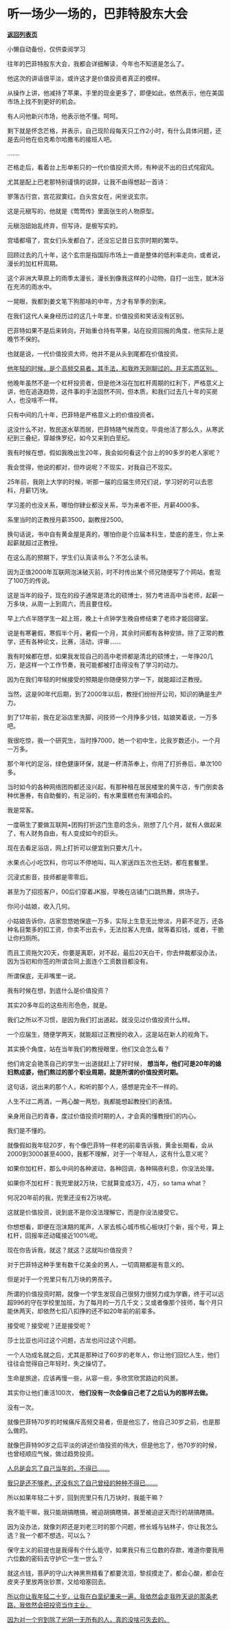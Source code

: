 # 听一场少一场的，巴菲特股东大会

[**返回列表页**](/gzh/记忆承载)

小懒自动备份，仅供查阅学习

往年的巴菲特股东大会，我都会详细解读，今年也不知道是怎么了。  

他这次的讲话很平淡，或许这才是价值投资者真正的模样。  

从操作上讲，他减持了苹果，手里的现金更多了，即便如此，依然表示，他在美国市场上找不到更好的机会。  

有人问他新兴市场，他表示他不懂。呵呵。  

剩下就是怀念芒格，并表示，自己现阶段每天只工作2小时，有什么具体问题，还是去问他在伯克希尔哈撒韦的接班人吧。

.......  

芒格走后，看着台上形单影只的一代价值投资大师，有种说不出的日式侘寂风。

尤其是配上巴老那特别谨慎的说辞，让我不由得想起一首诗：  

寥落古行宫，宫花寂寞红。白头宫女在，闲坐说玄宗。

这是元稹写的，他就是《莺莺传》里面张生的人物原型。

元稹泡妞始乱终弃，但写诗，是极写实的。

宫墙都塌了，宫女们头发都白了，还没忘记昔日玄宗时期的繁华。  

回顾过去的几十年，这个玄宗是指国际市场上一直是整体的低利率走向，或者说，漫长的加杠杆周期。  

这个非洲大草原上的雨季太漫长，漫长到像我这样的小动物，自打一出生，就沐浴在充沛的雨水中。  

一晃眼，我都到姜文笔下狗那啥的中年，方才有旱季的到来。

在我们这代人亲身经历过的这几十年里，价值投资和笑话没有区别。  

巴菲特如果不是后来转向，开始重仓持有苹果，站在投资回报的角度，他实际上是晚节不保的。  

也就是说，一代价值投资大师，他并不是从头到尾都在价值投资。  

[他年轻的时候，是个高频交易者，其手法，和我昨天刚聊过的，并无实质区别。  
](http://mp.weixin.qq.com/s?__biz=Mzg4MTg2MzU3Mg==&mid=2247484366&idx=1&sn=dbd9dd423ecae343e7b24f464d107954&chksm=cf5e3d35f829b423873d5fa1b7468695108f062633f991e6ae0662116654d52a92f3fcd01f74&scene=21#wechat_redirect)

他晚年虽然不是一个杠杆投资者，但是他沐浴在加杠杆周期的红利下，严格意义上讲，他在追逐趋势，这件事的手法固然不同，但本质，和我们过去几十年的买房人，也没啥不一样。  

只有中间的几十年，巴菲特是严格意义上的价值投资者。

这没什么不对，牧民逐水草而居，巴菲特随气候而变。毕竟他活了那么久，从寒武纪到三叠纪，穿越侏罗纪，如今又来到白垩纪。

我有时候在想，假如我晚出生20年，我会如何看这个台上的90多岁的老人家呢？

我会觉得，他说的都对，但咋说呢？不现实，对我自己不现实。  

25年前，我刚上大学的时候，听那一届的应届生师兄们说，学习好的可以去思科，月薪1万块。  

学习差的也没关系，哪怕你肄业都没关系，华为来者不拒，月薪4000多。  

系里当时的正教授月薪3500，副教授2500。  

换句话说，书中自有黄金屋是真的，哪怕你是个应届本科生，垫底的差生，你上来起薪就超过正教授。  

在这么高的预期下，学生们认真读书么？不怎么读书。  

因为正值2000年互联网泡沫破灭前，时不时传出某个师兄随便写了个网站，套现了100万的传说。  

这是当年的段子，现在的段子通常是清北的硕博士，努力考进高中当老师，起薪一万多块，从周一上到周六，而且要住校。

早上六点半随学生一起上班，晚上十点钟学生晚自修结束了老师才能回寝室。  

说是有寒暑假，寒假半个月，暑假一个月，其余时间都有各种安排。除了正常的教学，还有各种论文，比赛，活动，评审.......

我有时候都在想，如果我发现自己的高中老师都是清北的硕博士，一年挣20几万，是这样一个工作节奏，我可能都被打击得没有了学习的动力。  

因为在我们年轻的时候接受的预期是你随便努力学一下，就能超过正教授。  

当然，这是90年代后期，到了2000年以后，教授们纷纷开公司，知识的确是生产力。  

到了17年前，我在足浴店里洗脚，问技师一个月挣多少钱，姑娘笑着说，一万多吧。  

我很吃惊，我一个研究生，当时挣7000，她一个初中生，比我岁数还小，一个月一万多。

那个年代的足浴，绿色健康环保，就是一杯清茶奉上，你用了打折券后，单次100多。  

当时如今的各种网络团购都还没兴起，有那种租在居民楼里的黄牛店，专门倒卖各种优惠券，有自助餐的，有足浴的，有水果蛋糕也有演唱会的。  

我是常客。  

一度萌生了要做互联网+团购打折这门生意的念头，刚想了几个月，就有人做起来了，有人财务自由，有人变成如今的巨头。  

现在去看足浴店，网上打折可以便宜到只要大几十。  

水果点心小吃饮料，你可以不停地叫，叫人家送四五次也无妨，都在套餐里。  

沉浸式影音，技师都是零零后。

甚至为了招揽客户，00后们穿着JK服，早晚在店铺门口跳热舞，烘场子。  

你问小姑娘，收入几何。  

小姑娘告诉你，店家忽悠她保底一万多，实际上生意无比惨淡，月薪不足万，还各种名目繁多的扣工资，你卖不出去卡，无法拉客人充值，就等着扣钱，或者，干脆让你扫厕所。

而且工资拖欠20天，你要是离职，对不起，最后20天白干，你去仲裁都没办法，因为当初和你签的所谓合同上面连个工资数目都没有。  

所谓保底，无非嘴里一说。  

我有时候在想，到底什么是价值投资？  

其实20多年后的这些形形色色，就是。

我们之所以不习惯，是因为我们打出道起，就没见过价值投资什么样。  

一个应届生，随便学两天，就能超过正教授的收入，这是站在新人的视角下。  

其实换个角度，站在当年我们的教授眼里，他们又会怎么看？

他们肯定会艳羡自己的学生一出道就赶上了好时候， **想当年，他们可是20年的媳妇熬成婆，他们熬过的那个职业周期，就是所谓的价值投资时期。**  

这句话，说出来的那个人，和听的那个人，感想是完全不一样的。  

人生不过二两酒，一两心酸一两愁，我都能想起教授们的表情。

亲身用自己的青春，度过价值投资时期的人，才会真的懂教授们的内心。  

我们是不懂的。  

就像假如我年轻20岁，有个像巴菲特一样老的前辈告诉我，黄金长期看，会从2000到3000甚至4000，我都不理解，对于一个年轻人，这有什么意义呢？

如果你加杠杆，那么中间的各种波动，各种回调，各种隔夜利息，你没法处理。

如果你不加杠杆：我兜里就2万块，它就算变成3万，4万，so tama what？

何况20年前的我，兜里还没有2万块呢。  

这就是价值投资，说到底不是你没法理解它，而是你没法接受它。

你想想看，即便在泡沫期的尾声，人家去核心城市核心板块打个新，摇个号，算上杠杆，回报率还动辄接近100%呢。  

现在你告诉我，就这？就这？这就叫价值投资？

对于巴菲特这种手里有数千亿美金的男人，一切周期都是有意义的。

但是对于一个兜里只有几万块的男孩子。

所谓的价值投资时期，就像一个学生发现自己很努力很努力成为学霸，终于可以远超996的守在学校里加班，为了每月的一万几千文；又或者像那个技师，每个月只能休两天，却依然七扣八扣挣的还不如20年前的前辈多。

接受呢？接受呢？还是接受呢？  

莎士比亚也问过这个问题，古龙也问过这个问题。

一个人功成名就之后，尤其是那种过了60岁的老年人，你让他们回忆人生，他们往往会觉得自己年轻时，失之操切了。

生命是旅途，应该再慢一些，从容一些，多欣赏欣赏路边的风景。  

其实你让他们重活100次， **他们没有一次会像自己老了之后认为的那样去做。**  

没有一次。  

就像巴菲特70岁的时候痛斥高频交易者，但是他忘了，他自己30岁之前，也是那么做的。  

就像巴菲特90岁之后平淡的讲述价值投资的伟大，但是他忘了，他70岁的时候，也曾经顺应气候，做过趋势投资。

[人总是会忘了自己当年的，不得已.......  
](http://mp.weixin.qq.com/s?__biz=Mzg4MTg2MzU3Mg==&mid=2247484366&idx=1&sn=dbd9dd423ecae343e7b24f464d107954&chksm=cf5e3d35f829b423873d5fa1b7468695108f062633f991e6ae0662116654d52a92f3fcd01f74&scene=21#wechat_redirect)

[我只是还不够老，还没有忘了自己曾经的种种不得已.......](http://mp.weixin.qq.com/s?__biz=Mzg4MTg2MzU3Mg==&mid=2247484366&idx=1&sn=dbd9dd423ecae343e7b24f464d107954&chksm=cf5e3d35f829b423873d5fa1b7468695108f062633f991e6ae0662116654d52a92f3fcd01f74&scene=21#wechat_redirect)  

所以如果年轻二十岁，回到兜里只有几万块时，我能干嘛？

我不能干嘛，我只能胡搞瞎搞，被迫胡搞瞎搞，甚至被迫逆天而行的胡搞瞎搞。  

因为没办法，就像刘邦还是刘老三时的那个问题，修长城与钻林子，你让我怎么选？我一个都不想选，可以么？  

保守主义的前提也是我得有个什么能守，如果我只有三位数的存款，难道你要我用六位数的密码去守护它一生一世么？  

就这点钱，菩萨的守山大神黑熊精看了都要流泪，黎叔摸走了，都会心酸，都会在皮夹子里放两张钞票，又给咱塞回去。  

[所以你让我年轻二十岁，让我在白垩纪重来一遍，我依然会走我昨天说的那条老路，我依然会把投资当作主业。](http://mp.weixin.qq.com/s?__biz=Mzg4MTg2MzU3Mg==&mid=2247484366&idx=1&sn=dbd9dd423ecae343e7b24f464d107954&chksm=cf5e3d35f829b423873d5fa1b7468695108f062633f991e6ae0662116654d52a92f3fcd01f74&scene=21#wechat_redirect)

[因为对一个穷到除了光阴一无所有的人，真的没啥可失去的。](http://mp.weixin.qq.com/s?__biz=Mzg4MTg2MzU3Mg==&mid=2247484366&idx=1&sn=dbd9dd423ecae343e7b24f464d107954&chksm=cf5e3d35f829b423873d5fa1b7468695108f062633f991e6ae0662116654d52a92f3fcd01f74&scene=21#wechat_redirect)

